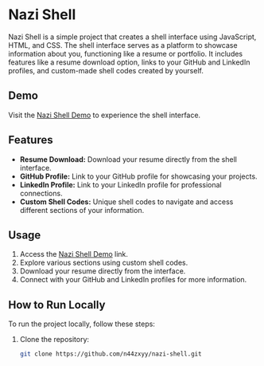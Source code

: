 # Nazi Shell

Nazi Shell is a simple project that creates a shell interface using JavaScript, HTML, and CSS. The shell interface serves as a platform to showcase information about you, functioning like a resume or portfolio. It includes features like a resume download option, links to your GitHub and LinkedIn profiles, and custom-made shell codes created by yourself.

## Demo

Visit the [Nazi Shell Demo](https://n44zxyy.github.io/nazi-shell/) to experience the shell interface.

## Features

- **Resume Download:** Download your resume directly from the shell interface.
- **GitHub Profile:** Link to your GitHub profile for showcasing your projects.
- **LinkedIn Profile:** Link to your LinkedIn profile for professional connections.
- **Custom Shell Codes:** Unique shell codes to navigate and access different sections of your information.

## Usage

1. Access the [Nazi Shell Demo](https://n44zxyy.github.io/nazi-shell/) link.
2. Explore various sections using custom shell codes.
3. Download your resume directly from the interface.
4. Connect with your GitHub and LinkedIn profiles for more information.

## How to Run Locally

To run the project locally, follow these steps:

1. Clone the repository:

   ```bash
   git clone https://github.com/n44zxyy/nazi-shell.git
